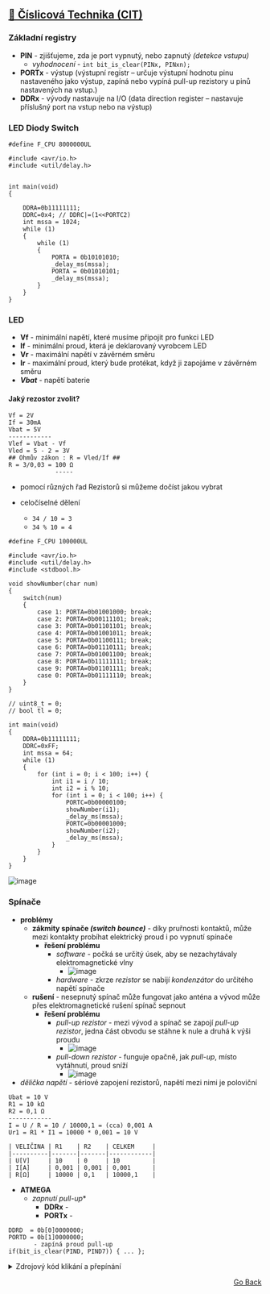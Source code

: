 ## [💯 Číslicová Technika (CIT)](./..)
### Základní registry
- **PIN** - zjišťujeme, zda je port vypnutý, nebo zapnutý *(detekce vstupu)*
  - *vyhodnocení* - `int bit_is_clear(PINx, PINxn);` 
- **PORTx** - výstup (výstupní registr – určuje výstupní hodnotu pinu nastaveného jako výstup, zapíná nebo
vypíná pull-up rezistory u pinů nastavených na vstup.)
- **DDRx** - vývody nastavuje na I/O (data direction register – nastavuje příslušný port na vstup nebo na výstup)

### LED Diody Switch
```
#define F_CPU 8000000UL

#include <avr/io.h>
#include <util/delay.h>


int main(void)
{
    
    DDRA=0b11111111;
    DDRC=0x4; // DDRC|=(1<<PORTC2)
    int mssa = 1024;
	while (1) 
    {
		while (1)
		{
			PORTA = 0b10101010;
			_delay_ms(mssa);
			PORTA = 0b01010101;
			_delay_ms(mssa);	
		}
    }
}
```

### LED
- **Vf** - minimální napětí, které musíme připojit pro funkci LED
- **If** - minimální proud, která je deklarovaný vyrobcem LED
- **Vr** - maximální napětí v závěrném směru
- **Ir** - maximální proud, který bude protékat, když ji zapojáme v závěrném směru
- ***Vbat*** - napětí baterie

#### Jaký rezostor zvolit?
```
Vf = 2V
If = 30mA
Vbat = 5V
------------
Vlef = Vbat - Vf
Vled = 5 - 2 = 3V
## Ohmův zákon : R = Vled/If ##
R = 3/0,03 = 100 Ω
             -----
```
- pomocí různých řad Rezistorů si můžeme dočíst jakou vybrat

- celočíselné dělení
  - `34 / 10 = 3`
  - `34 % 10 = 4`

```
#define F_CPU 100000UL

#include <avr/io.h>
#include <util/delay.h>
#include <stdbool.h>

void showNumber(char num)
{
	switch(num)
	{
		case 1: PORTA=0b01001000; break;
		case 2: PORTA=0b00111101; break;
		case 3: PORTA=0b01101101; break;
		case 4: PORTA=0b01001011; break;
		case 5: PORTA=0b01100111; break;
		case 6: PORTA=0b01110111; break;
		case 7: PORTA=0b01001100; break;
		case 8: PORTA=0b11111111; break;
		case 9: PORTA=0b01101111; break;
		case 0: PORTA=0b01111110; break;
	}
}

// uint8_t = 0;
// bool tl = 0;

int main(void)
{
	DDRA=0b11111111;
	DDRC=0xFF;
	int mssa = 64;
    while (1) 
    {
		for (int i = 0; i < 100; i++) {
			int i1 = i / 10;
			int i2 = i % 10;
			for (int i = 0; i < 100; i++) {
				PORTC=0b00000100;
				showNumber(i1);
				_delay_ms(mssa);
				PORTC=0b00001000;
				showNumber(i2);
				_delay_ms(mssa);				
			}
		}
    }
}
```

![image](https://user-images.githubusercontent.com/83291717/220274945-a3d83a18-8ffd-4ced-a992-f3076b7964a2.png)

### Spínače
- **problémy**
  - **zákmity spínače *(switch bounce)*** - díky pruřnosti kontaktů, může mezi kontakty probíhat elektrický proud i po vypnutí spínače
    - **řešení problému**
      - *software* - počká se určitý úsek, aby se nezachytávaly elektromagnetické vlny
      	- ![image](https://user-images.githubusercontent.com/83291717/220280419-3c1cd303-5773-4f71-8c58-63ea5bdadac1.png) 
      - *hardware* - zkrze *rezistor* se nabijí *kondenzátor* do určitého napětí spínače
  - **rušení** - nesepnutý spínač může fungovat jako anténa a vývod může přes elektromagnetické rušení spínač sepnout
    - **řešení problému**
      - *pull-up rezistor* - mezi vývod a spínač se zapojí *pull-up rezistor*, jedna část obvodu se stáhne k nule a druhá k výši proudu
      	- ![image](https://user-images.githubusercontent.com/83291717/220279833-8cedd8dd-a293-4f6a-b77f-3e0fecfe7912.png)
      - *pull-down rezistor* - funguje opačně, jak *pull-up*, místo vytáhnutí, proud sníží
        - ![image](https://user-images.githubusercontent.com/83291717/220280892-d97b6a8c-befe-4f66-9b93-8e83c4938e27.png)
- *dělička napětí* - sériové zapojení rezistorů, napětí mezi nimi je poloviční
```
Ubat = 10 V
R1 = 10 kΩ
R2 = 0,1 Ω
------------
I = U / R = 10 / 10000,1 = (cca) 0,001 A
Ur1 = R1 * I1 = 10000 * 0,001 = 10 V

| VELIČINA | R1    | R2    | CELKEM     |
|----------|-------|-------|------------|
| U[V]     | 10    | 0     | 10         |
| I[A]     | 0,001 | 0,001 | 0,001      |
| R[Ω]     | 10000 | 0,1   | 10000,1    |
```
- **ATMEGA**
  - *zapnutí pull-up**
    - **DDRx** -
    - **PORTx** - 
```
DDRD  = 0b[0]0000000;
PORTD = 0b[1]0000000;
	   - zapíná proud pull-up
if(bit_is_clear(PIND, PIND7)) { ... }; 
```

<details>
	<summary>Zdrojový kód klikání a přepínání</summary>
<code>
#define F_CPU 100000UL

#include <avr/io.h>
#include <util/delay.h>
#include <avr/sfr_defs.h>
#include <stdbool.h>

void showNumber(char num)
{
	switch(num)
	{
		case 1: PORTA=0b01001000; break;
		case 2: PORTA=0b00111101; break;
		case 3: PORTA=0b01101101; break;
		case 4: PORTA=0b01001011; break;
		case 5: PORTA=0b01100111; break;
		case 6: PORTA=0b01110111; break;
		case 7: PORTA=0b01001100; break;
		case 8: PORTA=0b11111111; break;
		case 9: PORTA=0b01101111; break;
		case 0: PORTA=0b01111110; break;
	}
}

// uint8_t = 0;
// bool tl = 0;

int main(void)
{
	DDRA=0b11111111;
	DDRC|=(1<<PORTC2)|(1<<PORTC3);
	PORTD|=(1<<PORTD7);
	int mssa = 64;
	int i = 0;
	int h = 0;
	while (1)
	{
		if (bit_is_clear(PIND, PIND7)) {
			if (!h) {
				if (i == 100) { i=0; };
				i++;
				h++;
			}
		} else { h=0; };
		int i1 = i / 10;
		int i2 = i % 10;
		PORTC=0b00000100;
		showNumber(i1);
		_delay_ms(mssa);
		PORTC=0b00001000;
		showNumber(i2);
		_delay_ms(mssa);
	}
}
	</code>
	</details>

<p align="right">
  <a href="./..">Go Back</a>
</p>
